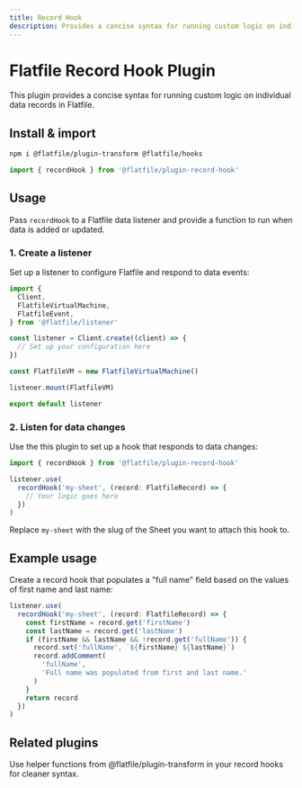 ```yaml
---
title: Record Hook
description: Provides a concise syntax for running custom logic on individual data records in Flatfile.
---
```


# Flatfile Record Hook Plugin

This plugin provides a concise syntax for running custom logic on individual data records in Flatfile.

## Install & import

```bash
npm i @flatfile/plugin-transform @flatfile/hooks
```

```ts
import { recordHook } from '@flatfile/plugin-record-hook'
```

## Usage

Pass `recordHook` to a Flatfile data listener and provide a function to run when data is added or updated.

### 1. Create a listener

Set up a listener to configure Flatfile and respond to data events:

<!-- TODO: Link to listener documentation here -->

```ts
import {
  Client,
  FlatfileVirtualMachine,
  FlatfileEvent,
} from '@flatfile/listener'

const listener = Client.create((client) => {
  // Set up your configuration here
})

const FlatfileVM = new FlatfileVirtualMachine()

listener.mount(FlatfileVM)

export default listener
```

### 2. Listen for data changes

Use the this plugin to set up a hook that responds to data changes:

<!-- TODO: link to record hook plugin documentation here -->

```ts
import { recordHook } from '@flatfile/plugin-record-hook'

listener.use(
  recordHook('my-sheet', (record: FlatfileRecord) => {
    // Your logic goes here
  })
)
```

Replace `my-sheet` with the slug of the Sheet you want to attach this hook to.

## Example usage

Create a record hook that populates a "full name" field based on the values of first name and last name:

```ts
listener.use(
  recordHook('my-sheet', (record: FlatfileRecord) => {
    const firstName = record.get('firstName')
    const lastName = record.get('lastName')
    if (firstName && lastName && !record.get('fullName')) {
      record.set('fullName', `${firstName} ${lastName}`)
      record.addComment(
        'fullName',
        'Full name was populated from first and last name.'
      )
    }
    return record
  })
)
```

## Related plugins

Use helper functions from @flatfile/plugin-transform in your record hooks for cleaner syntax.

<!-- TODO: add link to plugin-transform docs -->
